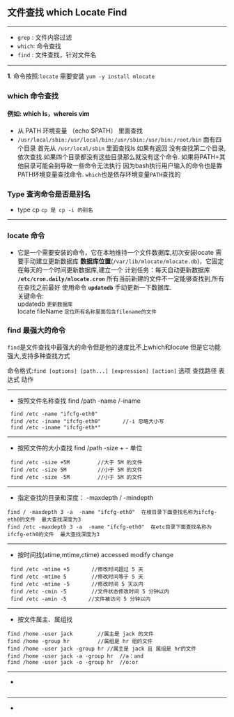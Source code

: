 文件查找 which Locate Find
---
---
* `grep` :  文件内容过滤 
* `which`:  命令查找
* `find` :  文件查找，针对文件名 
---
**1**. 命令按照:`locate` 需要安装  `yum -y install mlocate`  

### which 命令查找
#### 例如: which ls，whereis vim        
* 从 PATH 环境变量 （echo $PATH） 里面查找<br/>
* `/usr/local/sbin:/usr/local/bin:/usr/sbin:/usr/bin:/root/bin` 面有四个目录 首先从 `/usr/local/sbin` 里面查找ls 如果有返回 没有查找第二个目录,依次查找.如果四个目录都没有这些目录那么就没有这个命令. 如果将PATH=其他目录可能会到导致一些命令无法执行  因为bash执行用户输入的命令也是靠PATH环境变量查找命令. `which`也是依存环境变量`PATH`查找的
### Type 查询命令是否是别名
* type cp `cp 是 cp -i 的别名`

----
### locate 命令 
* 它是一个需要安装的命令，它在本地维持一个文件数据库,初次安装locate  需要手动建立更新数据库 **数据库位置**(`/var/lib/mlocate/mlocate.db`)，它固定在每天的一个时间更新数据库,建立一个 计划任务：每天自动更新数据库 **`/etc/cron.daily/mlocate.cron`** 所有当前新建的文件不一定能够查找到,所有在查找之前最好 使用命令 **`updatedb`** 手动更新一下数据库. <br/>
关键命令:<br/>
updatedb  `更新数据库`<br/>
locate fileName `定位所有名称里面包含filename的文件`<br/>

### find 最强大的命令
`find`是文件查找中最强大的命令但是他的速度比不上which和locate 但是它功能强大,支持多种查找方式<br/>

命令格式:`find [options] [path...] [expression] [action]` 选项 查找路径 表达式 动作

----
* 按照文件名称查找 find /path -name /-iname
```
 find /etc -name "ifcfg-eth0"
 find /etc -iname "ifcfg-eth0"       //-i 忽略大小写 
 find /etc -iname "ifcfg-eth*"
```
----
* 按照文件的大小查找  find /path -size + - 单位
```
 find /etc -size +5M         //大于 5M 的文件
 find /etc -size 5M          //小于 5M 的文件
 find /etc -size -5M         //小于 5M 的文件   
```
----
* 指定查找的目录和深度： -maxdepth / -mindepth  
``` 
find / -maxdepth 3 -a  -name "ifcfg-eth0"  在根目录下面查找名称为ifcfg-eth0的文件  最大查找深度为3
find /etc -maxdepth 3 -a  -name "ifcfg-eth0"  在etc目录下面查找名称为ifcfg-eth0的文件  最大查找深度为3
```
----
* 按时间找(atime,mtime,ctime) accessed  modify  change 
```
 find /etc -mtime +5       //修改时间超过 5 天
 find /etc -mtime 5        //修改时间等于 5 天 
 find /etc -mtime -5       //修改时间 5 天以内 
 find /etc -cmin -5        //文件状态修改时间 5 分钟以内 
 find /etc -amin -5       //文件被访问 5 分钟以内 
```
----
*  按文件属主、属组找
```
find /home -user jack        //属主是 jack 的文件
find /home -group hr         //属组是 hr 组的文件 
find /home -user jack -group hr //属主是 jack 且 属组是 hr的文件
find /home -user jack -a -group hr  //a：and
find /home -user jack -o -group hr  //o:or
```


----
*
```
```

----
*
```
```


